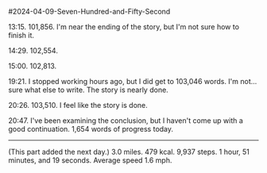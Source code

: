 #2024-04-09-Seven-Hundred-and-Fifty-Second

13:15.  101,856.  I'm near the ending of the story, but I'm not sure how to finish it.

14:29.  102,554.

15:00.  102,813.

19:21.  I stopped working hours ago, but I did get to 103,046 words.  I'm not... sure what else to write.  The story is nearly done.

20:26.  103,510.  I feel like the story is done.

20:47.  I've been examining the conclusion, but I haven't come up with a good continuation.  1,654 words of progress today.

---
(This part added the next day.)  3.0 miles.  479 kcal.  9,937 steps.  1 hour, 51 minutes, and 19 seconds.  Average speed 1.6 mph.